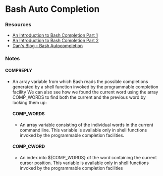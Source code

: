 # Bash Auto Completion

### Resources
* [An Introduction to Bash Completion Part 1](https://debian-administration.org/article/316/An_introduction_to_bash_completion_part_1)
* [An Introduction to Bash Completion Part 2](https://debian-administration.org/article/317/An_introduction_to_bash_completion_part_2)
* [Dan's Blog - Bash Autocompletion](http://www.dan-gittik.com/post/bash-autocompletion)


### Notes
#### COMPREPLY
* An array variable from which Bash reads the possible completions generated by a shell function invoked by the programmable completion facility
We can also see how we found the current word using the array COMP_WORDS to find both the current and the previous word by looking them up:

    #### COMP_WORDS
    * An array variable consisting of the individual words in the current command line. This variable is available only in shell functions invoked by the programmable completion facilities.

    #### COMP_CWORD
    * An index into ${COMP_WORDS} of the word containing the current cursor position. This variable is available only in shell functions invoked by the programmable completion facilities